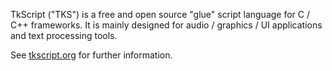 TkScript ("TKS") is a free and open source "glue" script language for C / C++ frameworks. It is mainly designed for audio / graphics / UI applications and text processing tools.

See [tkscript.org](http://tkscript.org) for further information.
